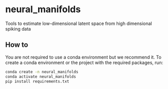 # neural_manifolds
Tools to estimate low-dimensional latent space from high dimensional spiking data



## How to

You are not required to use a conda environment but we recommend it. To create a conda environment or the project with the required packages, run:

```bash
conda create -n neural_manifolds
conda activate neural_manifolds
pip install requirements.txt
```